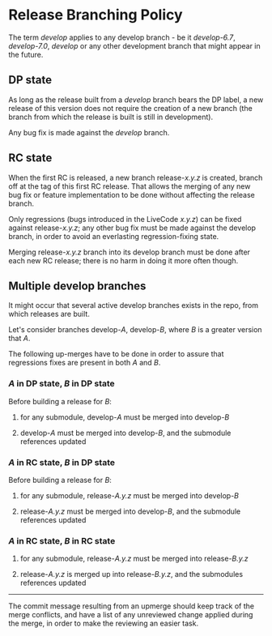 # Release Branching Policy

The term *develop* applies to any develop branch - be it *develop-6.7*, *develop-7.0*, *develop* or any other development branch that might appear in the future.

## DP state

As long as the release built from a *develop* branch bears the DP label, a new release of this version does not require the creation of a new branch (the branch from which the release is built is still in development).

Any bug fix is made against the *develop* branch.

## RC state

When the first RC is released, a new branch release-*x.y.z* is created, branch off at the tag of this first RC release. That allows the merging of any new bug fix or feature implementation to be done without affecting the release branch.

Only regressions (bugs introduced in the LiveCode *x.y.z*) can be fixed against release-*x.y.z*; any other bug fix must be made against the develop branch, in order to avoid an everlasting regression-fixing state.

Merging release-*x.y.z* branch into its develop branch must be done after each new RC release; there is no harm in doing it more often though.



## Multiple develop branches

It might occur that several active develop branches exists in the repo, from which releases are built. 

Let's consider branches develop-*A*, develop-*B*, where *B* is a greater version that *A*.

The following up-merges have to be done in order to assure that regressions fixes are present in both *A* and *B*.

### *A* in DP state, *B* in DP state

Before building a release for *B*:

  1. for any submodule, develop-*A* must be merged into develop-*B*
  
  2. develop-*A* must be merged into develop-*B*, and the submodule references updated


### *A* in RC state, *B* in DP state

Before building a release for *B*:

  1. for any submodule, release-*A.y.z* must be merged into develop-*B*
  
  2. release-*A.y.z* must be merged into develop-*B*, and the submodule references updated


### *A* in RC state, *B* in RC state

  1. for any submodule, release-*A.y.z* must be merged into release-*B.y.z*

  2. release-*A.y.z* is merged up into release-*B.y.z*, and the submodules references updated

----

The commit message resulting from an upmerge should keep track of the merge conflicts, and have a list of any unreviewed change applied during the merge, in order to make the reviewing an easier task.
